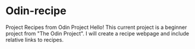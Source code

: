 # Odin-recipe
Project Recipes from Odin Project
Hello! This current project is a beginner project from "The Odin Project". I will create a recipe webpage and include relative links to recipes.

